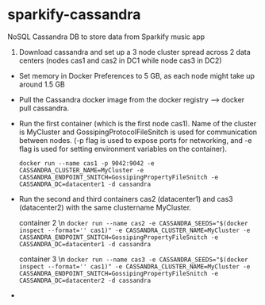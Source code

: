 # sparkify-cassandra
 NoSQL Cassandra DB to store data from Sparkify music app

1. Download cassandra and set up a 3 node cluster spread across 2 data centers (nodes cas1 and cas2 in DC1 while node cas3 in DC2) 
  - Set memory in Docker Preferences to 5 GB, as each node might take up around 1.5 GB
  - Pull the Cassandra docker image from the docker registry --> docker pull cassandra. 
  - Run the first container (which is the first node cas1). Name of the cluster is MyCluster and GossipingProtocolFileSnitch is used for communication between          nodes. (-p flag is used to expose ports for networking, and -e flag is used for setting environment variables on the container). 
     ```
     docker run --name cas1 -p 9042:9042 -e CASSANDRA_CLUSTER_NAME=MyCluster -e CASSANDRA_ENDPOINT_SNITCH=GossipingPropertyFileSnitch -e CASSANDRA_DC=datacenter1 -d cassandra
     ```
  - Run the second and third containers cas2 (datacenter1) and cas3 (datacenter2) with the same clustername MyCluster. 
     
     container 2 \n
     ```docker run --name cas2 -e CASSANDRA_SEEDS="$(docker inspect --format='' cas1)" -e CASSANDRA_CLUSTER_NAME=MyCluster -e CASSANDRA_ENDPOINT_SNITCH=GossipingPropertyFileSnitch -e CASSANDRA_DC=datacenter1 -d cassandra```
     
     container 3 \n
     ```docker run --name cas3 -e CASSANDRA_SEEDS="$(docker inspect --format='' cas1)" -e CASSANDRA_CLUSTER_NAME=MyCluster -e CASSANDRA_ENDPOINT_SNITCH=GossipingPropertyFileSnitch -e CASSANDRA_DC=datacenter2 -d cassandra```     
  
  - 
 

